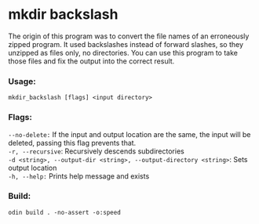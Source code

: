 # mkdir backslash

The origin of this program was to convert the file names of an
erroneously zipped program. It used backslashes instead of
forward slashes, so they unzipped as files only,
no directories. You can use this program to take those files
and fix the output into the correct result.

### Usage:  
`mkdir_backslash [flags] <input directory>`  

### Flags:
`--no-delete:` If the input and output location are the same, the input will be deleted, passing this flag prevents that.  
`-r, --recursive`: Recursively descends subdirectories  
`-d <string>, --output-dir <string>, --output-directory <string>`: Sets output location  
`-h, --help:` Prints help message and exists  

### Build:
```
odin build . -no-assert -o:speed
```

